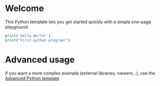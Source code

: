 # Welcome

This Python template lets you get started quickly with a simple one-page playground.

```python runnable
print('Hello World!')
print("First python program!")
```

# Advanced usage

If you want a more complex example (external libraries, viewers...), use the [Advanced Python template](https://tech.io/select-repo/429)
